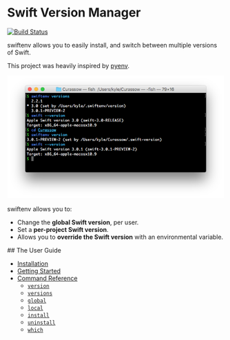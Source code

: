# Swift Version Manager

[![Build Status](https://travis-ci.org/kylef/swiftenv.svg?branch=master)](https://travis-ci.org/kylef/swiftenv)

swiftenv allows you to easily install, and switch between multiple versions of Swift.

This project was heavily inspired by [pyenv](https://github.com/yyuu/pyenv).

![swiftenv screenshot](docs/_static/swiftenv.png)

swiftenv allows you to:

- Change the **global Swift version**, per user.
- Set a **per-project Swift version**.
- Allows you to **override the Swift version** with an environmental variable.

## The User Guide

- [Installation](https://swiftenv.fuller.li/en/latest/installation.html)
- [Getting Started](https://swiftenv.fuller.li/en/latest/getting-started.html)
- [Command Reference](https://swiftenv.fuller.li/en/latest/commands.html)
    - [`version`](https://swiftenv.fuller.li/en/latest/commands.html#version)
    - [`versions`](https://swiftenv.fuller.li/en/latest/commands.html#versions)
    - [`global`](https://swiftenv.fuller.li/en/latest/commands.html#global)
    - [`local`](https://swiftenv.fuller.li/en/latest/commands.html#local)
    - [`install`](https://swiftenv.fuller.li/en/latest/commands.html#install)
    - [`uninstall`](https://swiftenv.fuller.li/en/latest/commands.html#uninstall)
    - [`which`](https://swiftenv.fuller.li/en/latest/commands.html#which)

